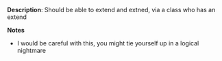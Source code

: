 __Description__: Should be able to extend and extned, via a class who has an extend

__Notes__

+ I would be careful with this, you might tie yourself up in a logical nightmare